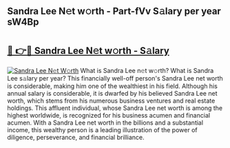 ## Sandra Lee N𝚎t w𝚘rth - Part-fVv S𝚊lary per year sW4Bp

# <h2><a href="http://gc2hlw.nevu.top/?p=Sandra+Lee">🔗 👉🔴 Sandra Lee N𝚎t w𝚘rth - S𝚊lary</a></h2>

[![Sandra Lee N𝚎t W𝚘rth](https://i.imgur.com/Oavwk0R.jpeg)](http://gc2hlw.nevu.top/?p=Sandra+Lee)
What is Sandra Lee n𝚎t w𝚘rth? What is Sandra Lee s𝚊lary per year?
This financially well-off person's Sandra Lee net worth is considerable, making him one of the wealthiest in his field. Although his annual salary is considerable, it is dwarfed by his believed Sandra Lee net worth, which stems from his numerous business ventures and real estate holdings. This affluent individual, whose Sandra Lee net worth is among the highest worldwide, is recognized for his business acumen and financial acumen. With a Sandra Lee net worth in the billions and a substantial income, this wealthy person is a leading illustration of the power of diligence, perseverance, and financial brilliance.
